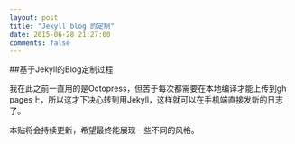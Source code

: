 ```yaml
---
layout: post
title: "Jekyll blog 的定制"
date: 2015-06-28 21:27:00
comments: false
---
```


##基于Jekyll的Blog定制过程

我在此之前一直用的是Octopress，但苦于每次都需要在本地编译才能上传到gh pages上，所以这才下决心转到用Jekyll，这样就可以在手机端直接发新的日志了。

本贴将会持续更新，希望最终能展现一些不同的风格。





